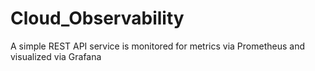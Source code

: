 # Cloud_Observability
A simple REST API service is monitored for metrics via Prometheus and visualized via Grafana
